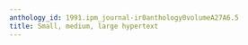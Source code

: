 ```yaml
---
anthology_id: 1991.ipm_journal-ir0anthology0volumeA27A6.5
title: Small, medium, large hypertext
---
```

